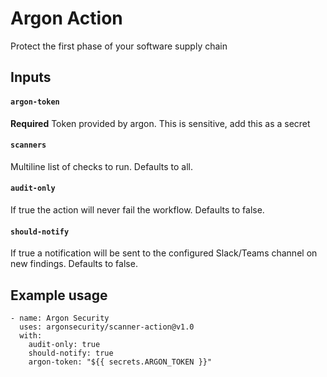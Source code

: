 # Argon Action

Protect the first phase of your software supply chain

## Inputs

#### `argon-token`

**Required** Token provided by argon. This is sensitive, add this as a secret

#### `scanners`

Multiline list of checks to run. Defaults to all.

#### `audit-only`

If true the action will never fail the workflow. Defaults to false.

#### `should-notify`

If true a notification will be sent to the configured Slack/Teams channel on new findings. Defaults to false.

## Example usage

```
- name: Argon Security
  uses: argonsecurity/scanner-action@v1.0
  with:
    audit-only: true
    should-notify: true
    argon-token: "${{ secrets.ARGON_TOKEN }}"
```
